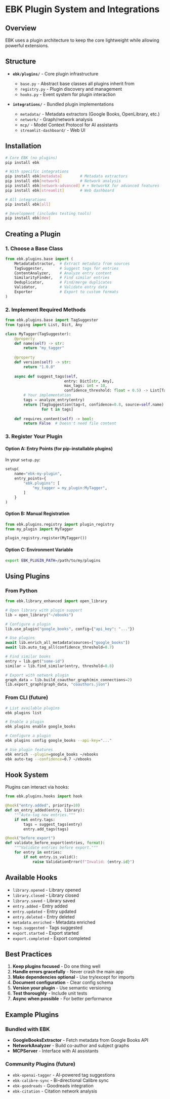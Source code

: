 # EBK Plugin System and Integrations

## Overview

EBK uses a plugin architecture to keep the core lightweight while allowing powerful extensions.

## Structure

- **`ebk/plugins/`** - Core plugin infrastructure
  - `base.py` - Abstract base classes all plugins inherit from
  - `registry.py` - Plugin discovery and management
  - `hooks.py` - Event system for plugin interaction
  
- **`integrations/`** - Bundled plugin implementations
  - `metadata/` - Metadata extractors (Google Books, OpenLibrary, etc.)
  - `network/` - Graph/network analysis
  - `mcp/` - Model Context Protocol for AI assistants
  - `streamlit-dashboard/` - Web UI

## Installation

```bash
# Core EBK (no plugins)
pip install ebk

# With specific integrations
pip install ebk[metadata]        # Metadata extractors
pip install ebk[network]         # Network analysis
pip install ebk[network-advanced] # + NetworkX for advanced features
pip install ebk[streamlit]       # Web dashboard

# All integrations
pip install ebk[all]

# Development (includes testing tools)
pip install ebk[dev]
```

## Creating a Plugin

### 1. Choose a Base Class

```python
from ebk.plugins.base import (
    MetadataExtractor,  # Extract metadata from sources
    TagSuggester,       # Suggest tags for entries
    ContentAnalyzer,    # Analyze entry content
    SimilarityFinder,   # Find similar entries
    Deduplicator,       # Find/merge duplicates
    Validator,          # Validate entry data
    Exporter            # Export to custom formats
)
```

### 2. Implement Required Methods

```python
from ebk.plugins.base import TagSuggester
from typing import List, Dict, Any

class MyTagger(TagSuggester):
    @property
    def name(self) -> str:
        return "my_tagger"
    
    @property
    def version(self) -> str:
        return "1.0.0"
    
    async def suggest_tags(self, 
                          entry: Dict[str, Any],
                          max_tags: int = 10,
                          confidence_threshold: float = 0.5) -> List[TagSuggestion]:
        # Your implementation
        tags = analyze_entry(entry)
        return [TagSuggestion(tag=t, confidence=0.8, source=self.name) 
                for t in tags]
    
    def requires_content(self) -> bool:
        return False  # Doesn't need file content
```

### 3. Register Your Plugin

#### Option A: Entry Points (for pip-installable plugins)

In your `setup.py`:
```python
setup(
    name="ebk-my-plugin",
    entry_points={
        "ebk.plugins": [
            "my_tagger = my_plugin:MyTagger",
        ]
    }
)
```

#### Option B: Manual Registration

```python
from ebk.plugins.registry import plugin_registry
from my_plugin import MyTagger

plugin_registry.register(MyTagger())
```

#### Option C: Environment Variable

```bash
export EBK_PLUGIN_PATH=/path/to/my/plugins
```

## Using Plugins

### From Python

```python
from ebk.library_enhanced import open_library

# Open library with plugin support
lib = open_library("~/ebooks")

# Configure a plugin
lib.use_plugin("google_books", config={"api_key": "..."})

# Use plugins
await lib.enrich_all_metadata(sources=["google_books"])
await lib.auto_tag_all(confidence_threshold=0.7)

# Find similar books
entry = lib.get("some-id")
similar = lib.find_similar(entry, threshold=0.8)

# Export with network plugin
graph_data = lib.build_coauthor_graph(min_connections=2)
lib.export_graph(graph_data, "coauthors.json")
```

### From CLI (future)

```bash
# List available plugins
ebk plugins list

# Enable a plugin
ebk plugins enable google_books

# Configure a plugin
ebk plugins config google_books --api-key="..."

# Use plugin features
ebk enrich --plugin=google_books ~/ebooks
ebk auto-tag --confidence=0.7 ~/ebooks
```

## Hook System

Plugins can interact via hooks:

```python
from ebk.plugins.hooks import hook

@hook("entry.added", priority=10)
def on_entry_added(entry, library):
    """Auto-tag new entries."""
    if not entry.tags:
        tags = suggest_tags(entry)
        entry.add_tags(tags)

@hook("before_export")
def validate_before_export(entries, format):
    """Validate entries before export."""
    for entry in entries:
        if not entry.is_valid():
            raise ValidationError(f"Invalid: {entry.id}")
```

## Available Hooks

- `library.opened` - Library opened
- `library.closed` - Library closed  
- `library.saved` - Library saved
- `entry.added` - Entry added
- `entry.updated` - Entry updated
- `entry.deleted` - Entry deleted
- `metadata.enriched` - Metadata enriched
- `tags.suggested` - Tags suggested
- `export.started` - Export started
- `export.completed` - Export completed

## Best Practices

1. **Keep plugins focused** - Do one thing well
2. **Handle errors gracefully** - Never crash the main app
3. **Make dependencies optional** - Use try/except for imports
4. **Document configuration** - Clear config schema
5. **Version your plugin** - Use semantic versioning
6. **Test thoroughly** - Include unit tests
7. **Async when possible** - For better performance

## Example Plugins

### Bundled with EBK

- **GoogleBooksExtractor** - Fetch metadata from Google Books API
- **NetworkAnalyzer** - Build co-author and subject graphs
- **MCPServer** - Interface with AI assistants

### Community Plugins (future)

- `ebk-openai-tagger` - AI-powered tag suggestions
- `ebk-calibre-sync` - Bi-directional Calibre sync
- `ebk-goodreads` - Goodreads integration
- `ebk-citation` - Citation network analysis